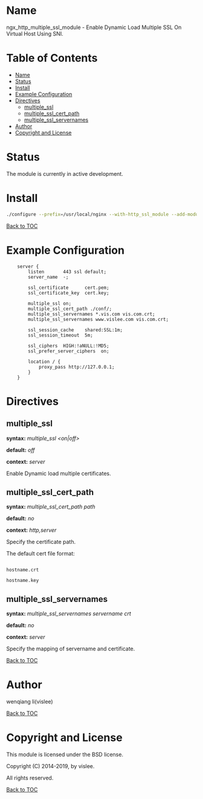 Name
====

ngx_http_multiple_ssl_module - Enable Dynamic Load Multiple SSL On Virtual Host Using SNI.

Table of Contents
=================
* [Name](#name)
* [Status](#status)
* [Install](#install)
* [Example Configuration](#example-configuration)
* [Directives](#directives)
    * [multiple_ssl](#multiple_ssl)
    * [multiple_ssl_cert_path](#multiple_ssl_cert_path)
    * [multiple_ssl_servernames](#multiple_ssl_servernames)
* [Author](#author)
* [Copyright and License](#copyright-and-license)


Status
======
The module is currently in active development.

Install
=======

```sh
./configure --prefix=/usr/local/nginx --with-http_ssl_module --add-module=github.com/vislee/ngx_http_multiple_ssl_module
```

[Back to TOC](#table-of-contents)


Example Configuration
====================

```nginx
    server {
        listen       443 ssl default;
        server_name  -;

        ssl_certificate      cert.pem;
        ssl_certificate_key  cert.key;

        multiple_ssl on;
        multiple_ssl_cert_path ./conf/;
        multiple_ssl_servernames *.vis.com vis.com.crt;
        multiple_ssl_servernames www.vislee.com vis.com.crt;

        ssl_session_cache    shared:SSL:1m;
        ssl_session_timeout  5m;

        ssl_ciphers  HIGH:!aNULL:!MD5;
        ssl_prefer_server_ciphers  on;

        location / {
            proxy_pass http://127.0.0.1;
        }
    }
```


Directives
==========

multiple_ssl
------------
**syntax:** *multiple_ssl <on|off>*

**default:** *off*

**context:** *server*

Enable Dynamic load multiple certificates.

multiple_ssl_cert_path
----------------------
**syntax:** *multiple_ssl_cert_path path*

**default:** *no*

**context:** *http,server*

Specify the certificate path.

  The default cert file format:

  ```

  hostname.crt

  hostname.key

  ```

multiple_ssl_servernames
------------------------
**syntax:** *multiple_ssl_servernames servername crt*

**default:** *no*

**context:** *server*

Specify the mapping of servername and certificate.

[Back to TOC](#table-of-contents)


Author
======

wenqiang li(vislee)

[Back to TOC](#table-of-contents)

Copyright and License
=====================

This module is licensed under the BSD license.

Copyright (C) 2014-2019, by vislee.

All rights reserved.

[Back to TOC](#table-of-contents)